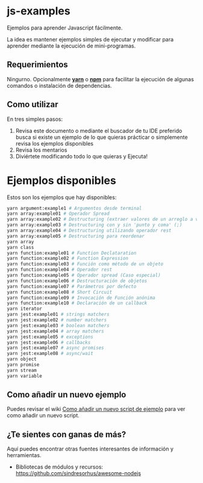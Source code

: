 # js-examples

Ejemplos para aprender Javascript fácilmente.

La idea es mantener ejemplos simples de ejecutar y modificar para aprender mediante la ejecución de mini-programas.

## Requerimientos

Ningurno. Opcionalmente [**yarn**](https://yarnpkg.com/es-ES/) o [**npm**](https://www.npmjs.com/) para facilitar la ejecución de algunas comandos o instalación de dependencias.

## Como utilizar

En tres simples pasos:

1. Revisa este documento o mediante el buscador de tu IDE preferido busca si existe un ejemplo de lo que quieras prácticar o simplemente revisa los ejemplos disponibles
2. Revisa los mentarios
3. Diviértete modificando todo lo que quieras y Ejecuta!


# Ejemplos disponibles

Estos son los ejemplos que hay disponibles:

```bash
yarn argument:example1 # Argumentos desde terminal
yarn array:example01 # Operador Spread
yarn array:example02 # Destructuring (extraer valores de un arreglo a variables)
yarn array:example03 # Destructuring con y sin 'punto y coma' (;)
yarn array:example04 # Destructuring utilizando operador rest
yarn array:example05 # Destructuring para reordenar
yarn array
yarn class
yarn function:example01 # Function Declataration
yarn function:example02 # Function Expression
yarn function:example03 # Función como método de un objeto
yarn function:example04 # Operador rest
yarn function:example05 # Operador spread (Caso especial)
yarn function:example06 # Destructuración de objetos
yarn function:example07 # Parámetros por defecto
yarn function:example08 # Short Circuit
yarn function:example09 # Invocación de Función anónima
yarn function:example10 # Declaración de un callback
yarn iterator
yarn jest:example01 # strings matchers
yarn jest:example02 # number matchers
yarn jest:example03 # boolean matchers
yarn jest:example04 # array matchers
yarn jest:example05 # exceptions
yarn jest:example06 # callbacks
yarn jest:example07 # async promises
yarn jest:example08 # async/wait
yarn object
yarn promise
yarn stream
yarn variable
```

## Como añadir un nuevo ejemplo

Puedes revisar el wiki [Como añadir un nuevo script de ejemplo](https://github.com/molavec/js-examples/wiki/Como-añadir-un-nuevo-script-de-ejemplo) para ver como añadir un nuevo script.


## ¿Te sientes con ganas de más?

Aquí puedes encontrar otras fuentes interesantes de información y herramientas.

* Bibliotecas de módulos y recursos:
https://github.com/sindresorhus/awesome-nodejs


